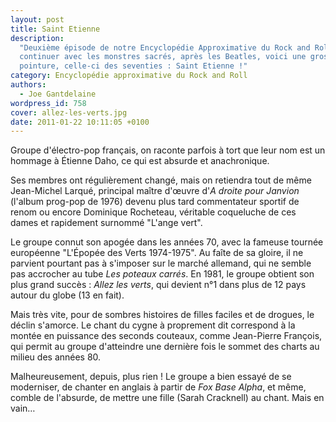 ```yaml
---
layout: post
title: Saint Etienne
description:
  "Deuxième épisode de notre Encyclopédie Approximative du Rock and Roll. Pour
  continuer avec les monstres sacrés, après les Beatles, voici une grosse
  pointure, celle-ci des seventies : Saint Etienne !"
category: Encyclopédie approximative du Rock and Roll
authors:
  - Joe Gantdelaine
wordpress_id: 758
cover: allez-les-verts.jpg
date: 2011-01-22 10:11:05 +0100
---
```


Groupe d'électro-pop français, on raconte parfois à tort que leur nom est un
hommage à Étienne Daho, ce qui est absurde et anachronique.

Ses membres ont régulièrement changé, mais on retiendra tout de même Jean-Michel
Larqué, principal maître d'œuvre d'_A droite pour Janvion_ (l'album prog-pop
de 1976) devenu plus tard commentateur sportif de renom ou encore Dominique
Rocheteau, véritable coqueluche de ces dames et rapidement surnommé "L'ange
vert".

Le groupe connut son apogée dans les années 70, avec la fameuse tournée
européenne "L'Épopée des Verts 1974-1975". Au faîte de sa gloire, il ne parvient
pourtant pas à s'imposer sur le marché allemand, qui ne semble pas accrocher au
tube _Les poteaux carrés_. En 1981, le groupe obtient son plus grand succès :
_Allez les verts_, qui devient n°1 dans plus de 12 pays autour du globe (13 en
fait).

Mais très vite, pour de sombres histoires de filles faciles et de drogues, le
déclin s'amorce. Le chant du cygne à proprement dit correspond à la montée en
puissance des seconds couteaux, comme Jean-Pierre François, qui permit au groupe
d'atteindre une dernière fois le sommet des charts au milieu des années 80.

Malheureusement, depuis, plus rien ! Le groupe a bien essayé de se moderniser,
de chanter en anglais à partir de _Fox Base Alpha_, et même, comble de
l'absurde, de mettre une fille (Sarah Cracknell) au chant. Mais en vain…
